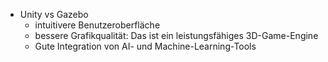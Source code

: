 - Unity vs Gazebo
	- intuitivere Benutzeroberfläche 
	- bessere Grafikqualität: Das ist ein leistungsfähiges 3D-Game-Engine 
	- Gute Integration von AI- und Machine-Learning-Tools 